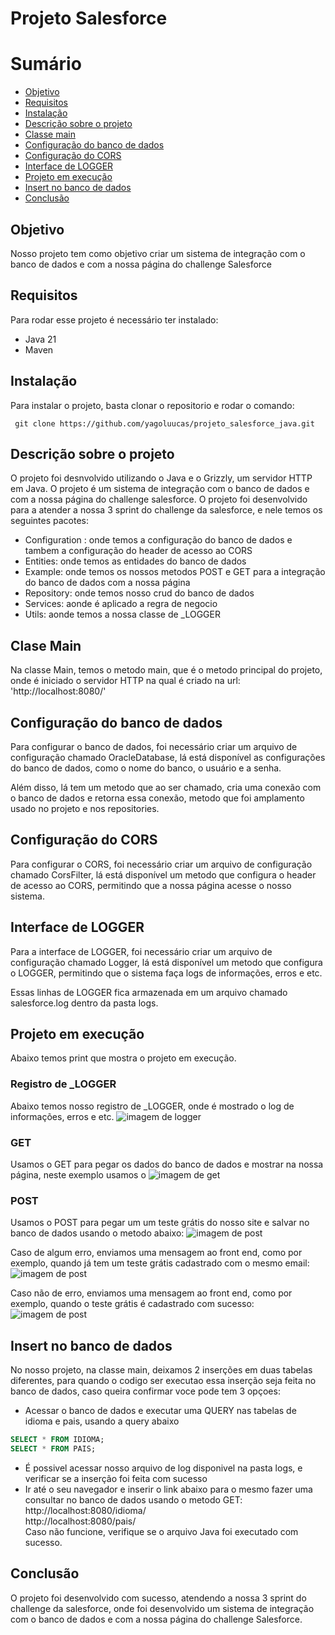 # Projeto Salesforce

# Sumário
- [Objetivo](#objetivo)
- [Requisitos](#requisitos)
- [Instalação](#instalação)
- [Descrição sobre o projeto](#descrição-sobre-o-projeto)
- [Classe main](#clase-main)
- [Configuração do banco de dados](#configuração-do-banco-de-dados)
- [Configuração do CORS](#configuração-do-cors)
- [Interface de LOGGER](#interface-de-logger)
- [Projeto em execução](#projeto-em-execução)
- [Insert no banco de dados](#insert-no-banco-de-dados)
- [Conclusão](#conclusão)

## Objetivo
Nosso projeto tem como objetivo criar um sistema de integração com o banco de dados e com a nossa página do challenge Salesforce

## Requisitos
Para rodar esse projeto é necessário ter instalado:
- Java 21
- Maven

## Instalação
Para instalar o projeto, basta clonar o repositorio e rodar o comando:
```git
 git clone https://github.com/yagoluucas/projeto_salesforce_java.git
```
## Descrição sobre o projeto
O projeto foi desnvolvido utilizando o Java e o Grizzly, um servidor HTTP em Java. O projeto é um sistema de integração com o banco de dados e com a nossa página do challenge salesforce. 
O projeto foi desenvolvido para a atender a nossa 3 sprint do challenge da salesforce, e nele temos os seguintes pacotes:
- Configuration : onde temos a configuração do banco de dados e tambem a configuração do header de acesso ao CORS
- Entities: onde temos as entidades do banco de dados
- Example: onde temos os nossos metodos POST e GET para a integração do banco de dados com a nossa página
- Repository: onde temos nosso crud do banco de dados
- Services: aonde é aplicado a regra de negocio
- Utils: aonde temos a nossa classe de _LOGGER

## Clase Main

Na classe Main, temos o metodo main, que é o metodo principal do projeto, onde é iniciado o servidor HTTP na qual é
criado na url:
'http://localhost:8080/'

## Configuração do banco de dados
Para configurar o banco de dados, foi necessário criar um arquivo de configuração chamado OracleDatabase, lá está disponível
as configurações do banco de dados, como o nome do banco, o usuário e a senha.

Além disso, lá tem um metodo que ao ser chamado, cria uma conexão com o banco de dados e retorna essa conexão, metodo que foi amplamento usado no projeto e nos repositories.

## Configuração do CORS
Para configurar o CORS, foi necessário criar um arquivo de configuração chamado CorsFilter, lá está disponível um metodo que configura o header de acesso ao CORS, permitindo que a nossa página acesse o nosso sistema.

## Interface de LOGGER
Para a interface de LOGGER, foi necessário criar um arquivo de configuração chamado Logger, lá está disponível um metodo que configura o LOGGER, permitindo que o sistema faça logs de informações, erros e etc.

Essas linhas de LOGGER fica armazenada em um arquivo chamado salesforce.log dentro da pasta logs.

## Projeto em execução
Abaixo temos print que mostra o projeto em execução.

### Registro de _LOGGER
Abaixo temos nosso registro de _LOGGER, onde é mostrado o log de informações, erros e etc.
![imagem de logger](img/logger.jpeg)

### GET
Usamos o GET para pegar os dados do banco de dados e mostrar na nossa página, neste exemplo usamos o 
![imagem de get](img/GET.jpeg)

### POST
Usamos o POST para pegar um um teste grátis do nosso site e salvar no banco de dados usando o metodo abaixo:
![imagem de post](img/POST.jpeg)

Caso de algum erro, enviamos uma mensagem ao front end, como por exemplo, quando já tem um teste grátis cadastrado com o mesmo email:
![imagem de post](img/posterro.jpeg)

Caso não de erro, enviamos uma mensagem ao front end, como por exemplo, quando o teste grátis é cadastrado com sucesso:
![imagem de post](img/postsucesso.jpeg)

## Insert no banco de dados
No nosso projeto, na classe main, deixamos 2 inserções em duas tabelas diferentes, para quando o codigo ser executao 
essa inserção seja feita no banco de dados, caso queira confirmar voce pode tem 3 opçoes:
- Acessar o banco de dados e executar uma QUERY nas tabelas de idioma e pais, usando a query abaixo
```sql
SELECT * FROM IDIOMA;
SELECT * FROM PAIS;
```
- É possivel acessar nosso arquivo de log disponivel na pasta logs, e verificar se a inserção foi feita com sucesso
- Ir até o seu navegador e inserir o link abaixo para o mesmo fazer uma consultar no banco de dados usando o metodo GET:
http://localhost:8080/idioma/  
http://localhost:8080/pais/  
Caso não funcione, verifique se o arquivo Java foi executado com sucesso.
## Conclusão
O projeto foi desenvolvido com sucesso, atendendo a nossa 3 sprint do challenge da salesforce, onde foi desenvolvido um sistema de integração com o banco de dados e com a nossa página do challenge Salesforce.



